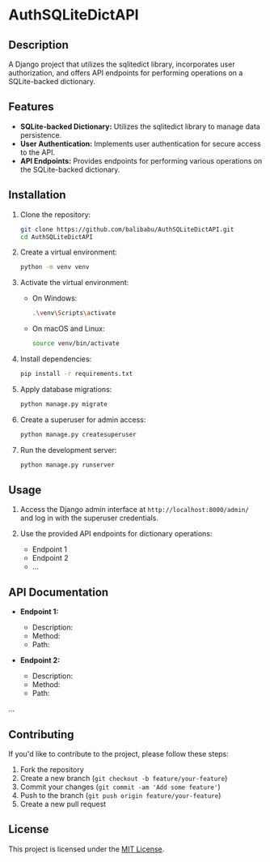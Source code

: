 # AuthSQLiteDictAPI


## Description

A Django project that utilizes the sqlitedict library, incorporates user authorization, and offers API endpoints for performing operations on a SQLite-backed dictionary.

## Features

- **SQLite-backed Dictionary:** Utilizes the sqlitedict library to manage data persistence.
- **User Authentication:** Implements user authentication for secure access to the API.
- **API Endpoints:** Provides endpoints for performing various operations on the SQLite-backed dictionary.

## Installation

1. Clone the repository:

   ```bash
   git clone https://github.com/balibabu/AuthSQLiteDictAPI.git
   cd AuthSQLiteDictAPI
   ```

2. Create a virtual environment:

   ```bash
   python -m venv venv
   ```

3. Activate the virtual environment:

   - On Windows:

     ```bash
     .\venv\Scripts\activate
     ```

   - On macOS and Linux:

     ```bash
     source venv/bin/activate
     ```

4. Install dependencies:

   ```bash
   pip install -r requirements.txt
   ```

5. Apply database migrations:

   ```bash
   python manage.py migrate
   ```

6. Create a superuser for admin access:

   ```bash
   python manage.py createsuperuser
   ```

7. Run the development server:

   ```bash
   python manage.py runserver
   ```

## Usage

1. Access the Django admin interface at `http://localhost:8000/admin/` and log in with the superuser credentials.

2. Use the provided API endpoints for dictionary operations:

   - Endpoint 1
   - Endpoint 2
   - ...

## API Documentation

- **Endpoint 1:**
  - Description: 
  - Method: 
  - Path: 

- **Endpoint 2:**
  - Description: 
  - Method: 
  - Path: 

...

## Contributing

If you'd like to contribute to the project, please follow these steps:

1. Fork the repository
2. Create a new branch (`git checkout -b feature/your-feature`)
3. Commit your changes (`git commit -am 'Add some feature'`)
4. Push to the branch (`git push origin feature/your-feature`)
5. Create a new pull request

## License

This project is licensed under the [MIT License](LICENSE).
